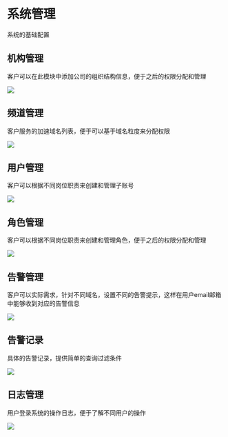 # 系统管理

系统的基础配置

## 机构管理

客户可以在此模块中添加公司的组织结构信息，便于之后的权限分配和管理

![](https://docs.zhoudsh.com:9443/images/cdn/cdn_28.png)

## 频道管理

客户服务的加速域名列表，便于可以基于域名粒度来分配权限

![](https://docs.zhoudsh.com:9443/images/cdn/cdn_29.png)

## 用户管理

客户可以根据不同岗位职责来创建和管理子账号

![](https://docs.zhoudsh.com:9443/images/cdn/cdn_30.png)

## 角色管理


客户可以根据不同岗位职责来创建和管理角色，便于之后的权限分配和管理

![](https://docs.zhoudsh.com:9443/images/cdn/cdn_31.png)

## 告警管理

客户可以实际需求，针对不同域名，设置不同的告警提示，这样在用户email邮箱中能够收到对应的告警信息

![](https://docs.zhoudsh.com:9443/images/cdn/cdn_32.png)

## 告警记录

具体的告警记录，提供简单的查询过滤条件

![](https://docs.zhoudsh.com:9443/images/cdn/cdn_33.png)

## 日志管理

用户登录系统的操作日志，便于了解不同用户的操作

![](https://docs.zhoudsh.com:9443/images/cdn/cdn_34.png)


